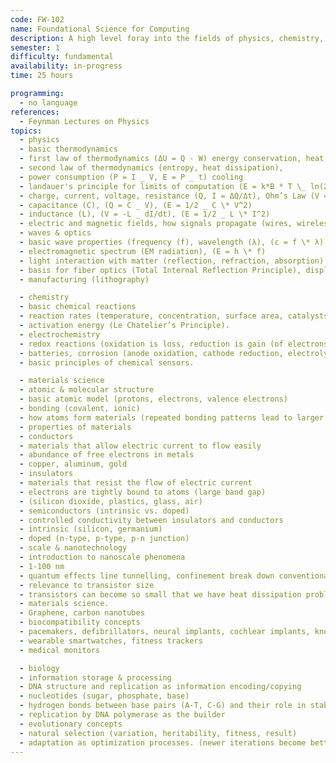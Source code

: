```yaml
---
code: FW-102
name: Foundational Science for Computing
description: A high level foray into the fields of physics, chemistry, materials science and biology, enabling the connection of computing to the real world.
semester: 1
difficulty: fundamental
availability: in-progress
time: 25 hours

programming:
  - no language
references:
  - Feynman Lectures on Physics
topics:
  - physics
  - basic thermodynamics
  - first law of thermodynamics (ΔU = Q - W) energy conservation, heat, work
  - second law of thermodynamics (entropy, heat dissipation),
  - power consumption (P = I _ V, E = P _ t) cooling
  - landauer's principle for limits of computation (E = k*B * T \_ ln(2))
  - charge, current, voltage, resistance (Q, I = ΔQ/Δt), Ohm’s Law (V = I \* R)
  - capacitance (C), (Q = C _ V), (E = 1/2 _ C \* V^2)
  - inductance (L), (V = -L _ dI/dt), (E = 1/2 _ L \* I^2)
  - electric and magnetic fields, how signals propagate (wires, wireless)
  - waves & optics
  - basic wave properties (frequency (f), wavelength (λ), (c = f \* λ) amplitude
  - electromagnetic spectrum (EM radiation), (E = h \* f)
  - light interaction with matter (reflection, refraction, absorption)
  - basis for fiber optics (Total Internal Reflection Principle), displays (LCD, OLED), optical sensors (CMOS, CCD sensors)
  - manufacturing (lithography)

  - chemistry
  - basic chemical reactions
  - reaction rates (temperature, concentration, surface area, catalysts)
  - activation energy (Le Chatelier’s Principle).
  - electrochemistry
  - redox reactions (oxidation is loss, reduction is gain (of electrons)), (OIL RIG, LEO GER)
  - batteries, corrosion (anode oxidation, cathode reduction, electrolyte for ion flow, external circuit for elector flow)
  - basic principles of chemical sensors.

  - materials science
  - atomic & molecular structure
  - basic atomic model (protons, electrons, valence electrons)
  - bonding (covalent, ionic)
  - how atoms form materials (repeated bonding patterns lead to larger structures).
  - properties of materials
  - conductors
  - materials that allow electric current to flow easily
  - abundance of free electrons in metals
  - copper, aluminum, gold
  - insulators
  - materials that resist the flow of electric current
  - electrons are tightly bound to atoms (large band gap)
  - (silicon dioxide, plastics, glass, air)
  - semiconductors (intrinsic vs. doped)
  - controlled conductivity between insulators and conductors
  - intrinsic (silicon, germanium)
  - doped (n-type, p-type, p-n junction)
  - scale & nanotechnology
  - introduction to nanoscale phenomena
  - 1-100 nm
  - quantum effects line tunnelling, confinement break down conventional physics
  - relevance to transistor size
  - transistors can become so small that we have heat dissipation problems, leakage due to quantum effects
  - materials science.
  - Graphene, carbon nanotubes
  - biocompatibility concepts
  - pacemakers, defibrillators, neural implants, cochlear implants, knee implants
  - wearable smartwatches, fitness trackers
  - medical monitors

  - biology
  - information storage & processing
  - DNA structure and replication as information encoding/copying
  - nucleotides (sugar, phosphate, base)
  - hydrogen bonds between base pairs (A-T, C-G) and their role in stability and unzipping for replication
  - replication by DNA polymerase as the builder
  - evolutionary concepts
  - natural selection (variation, heritability, fitness, result)
  - adaptation as optimization processes. (newer iterations become better designed)
---
```

